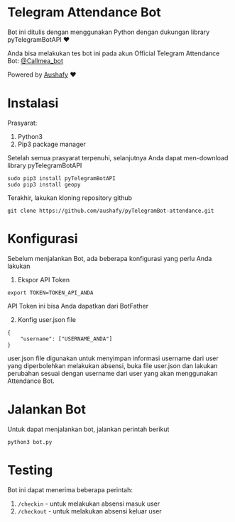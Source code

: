 # Telegram Attendance Bot
Bot ini ditulis dengan menggunakan Python dengan dukungan library pyTelegramBotAPI ❤

Anda bisa melakukan tes bot ini pada akun Official Telegram Attendance Bot:
[@Callmea_bot](https://telegram.me/Callmea_bot)

Powered by [Aushafy](https://github.com/aushafy) ❤

# Instalasi

Prasyarat:
1. Python3
2. Pip3 package manager

Setelah semua prasyarat terpenuhi, selanjutnya Anda dapat men-download library pyTelegramBotAPI

```
sudo pip3 install pyTelegramBotAPI
sudo pip3 install geopy
```

Terakhir, lakukan kloning repository github

```
git clone https://github.com/aushafy/pyTelegramBot-attendance.git
```

# Konfigurasi

Sebelum menjalankan Bot, ada beberapa konfigurasi yang perlu Anda lakukan

1. Ekspor API Token

```
export TOKEN=TOKEN_API_ANDA
```
API Token ini bisa Anda dapatkan dari BotFather

2. Konfig user.json file

```
{
    "username": ["USERNAME_ANDA"] 
}
```

user.json file digunakan untuk menyimpan informasi username dari user yang diperbolehkan melakukan absensi, buka file user.json dan lakukan perubahan sesuai dengan username dari user yang akan menggunakan Attendance Bot.

# Jalankan Bot

Untuk dapat menjalankan bot, jalankan perintah berikut
```
python3 bot.py
```

# Testing

Bot ini dapat menerima beberapa perintah:
1. ```/checkin``` - untuk melakukan absensi masuk user
2. ```/checkout``` - untuk melakukan absensi keluar user
